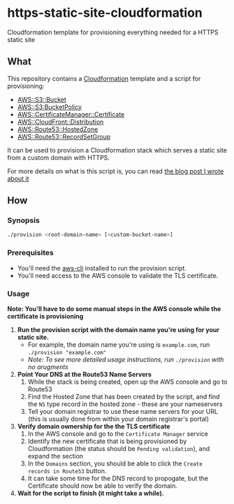 # https-static-site-cloudformation
Cloudformation template for provisioning everything needed for a HTTPS static site

## What

This repository contains a [Cloudformation] template and a script for provisioning:

* [AWS::S3::Bucket]
* [AWS::S3:BucketPolicy]
* [AWS::CertificateManager::Certificate]
* [AWS::CloudFront::Distribution]
* [AWS::Route53::HostedZone]
* [AWS::Route53::RecordSetGroup]

It can be used to provision a Cloudformation stack which serves a static site from a custom domain with HTTPS.

For more details on what is this script is, you can read [the blog post I wrote about it](https://watsonarw.com/2017/04/04/https-static-site-hosting-in-s3.html)

## How
### Synopsis

```sh
./provision <root-domain-name> [<custom-bucket-name>]
```


### Prerequisites

- You'll need the [aws-cli] installed to run the provision script.
- You'll need access to the AWS console to validate the TLS certificate.

### Usage

**Note: You'll have to do some manual steps in the AWS console while the certificate is provisioning**

1) **Run the provision script with the domain name you're using for your static site.**
   - For example, the domain name you're using is `example.com`, run `./provision "example.com"`
   - _Note: To see more detailed usage instructions, run `./provision` with no arugments_
2) **Point Your DNS at the Route53 Name Servers**
   1) While the stack is being created, open up the AWS console and go to Route53
   2) Find the Hosted Zone that has been created by the script, and find the `NS` type record in the hosted zone - these are your nameservers
   3) Tell your domain registrar to use these name servers for your URL (this is usually done from within your domain registrar's portal)
3) **Verify domain ownership for the the TLS certificate**
   1) In the AWS console and go to the `Certificate Manager` service
   2) Identify the new certificate that is being provisioned by Cloudformation (the status should be `Pending validation`), and expand the section
   3) In the `Domains` section, you should be able to click the `Create records in Route53` button.
   4) It can take some time for the DNS record to propogate, but the Certificate should now be able to verify the domain.
4) **Wait for the script to finish (it might take a while).**


[Cloudformation]: https://aws.amazon.com/cloudformation/
[AWS::S3::Bucket]: https://docs.aws.amazon.com/AWSCloudFormation/latest/UserGuide/aws-properties-s3-bucket.html
[AWS::S3:BucketPolicy]: https://docs.aws.amazon.com/AWSCloudFormation/latest/UserGuide/aws-properties-s3-policy.html
[AWS::CertificateManager::Certificate]: https://docs.aws.amazon.com/AWSCloudFormation/latest/UserGuide/aws-resource-certificatemanager-certificate.html
[AWS::CloudFront::Distribution]: https://docs.aws.amazon.com/AWSCloudFormation/latest/UserGuide/aws-properties-cloudfront-distribution.html
[AWS::Route53::HostedZone]: https://docs.aws.amazon.com/AWSCloudFormation/latest/UserGuide/aws-resource-route53-hostedzone.html
[AWS::Route53::RecordSetGroup]: https://docs.aws.amazon.com/AWSCloudFormation/latest/UserGuide/aws-properties-route53-recordsetgroup.html
[aws-cli]: https://docs.aws.amazon.com/cli/latest/userguide/cli-chap-getting-set-up.html
